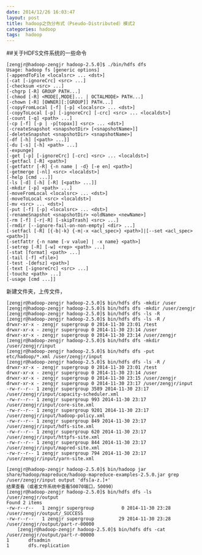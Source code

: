 ```yaml
---
date: 2014/12/26 16:03:47 
layout: post
title: hadoop之伪分布式（Pseudo-Distributed）模式2
categories: hadoop
tags:  hadoop
---
```


##关于HDFS文件系统的一些命令

	[zengjr@hadoop-zengjr hadoop-2.5.0]$ ./bin/hdfs dfs
	Usage: hadoop fs [generic options]
	[-appendToFile <localsrc> ... <dst>]
	[-cat [-ignoreCrc] <src> ...]
	[-checksum <src> ...]
	[-chgrp [-R] GROUP PATH...]
	[-chmod [-R] <MODE[,MODE]... | OCTALMODE> PATH...]
	[-chown [-R] [OWNER][:[GROUP]] PATH...]
	[-copyFromLocal [-f] [-p] <localsrc> ... <dst>]
	[-copyToLocal [-p] [-ignoreCrc] [-crc] <src> ... <localdst>]
	[-count [-q] <path> ...]
	[-cp [-f] [-p | -p[topax]] <src> ... <dst>]
	[-createSnapshot <snapshotDir> [<snapshotName>]]
	[-deleteSnapshot <snapshotDir> <snapshotName>]
	[-df [-h] [<path> ...]]
	[-du [-s] [-h] <path> ...]
	[-expunge]
	[-get [-p] [-ignoreCrc] [-crc] <src> ... <localdst>]
	[-getfacl [-R] <path>]
	[-getfattr [-R] {-n name | -d} [-e en] <path>]
	[-getmerge [-nl] <src> <localdst>]
	[-help [cmd ...]]
	[-ls [-d] [-h] [-R] [<path> ...]]
	[-mkdir [-p] <path> ...]
	[-moveFromLocal <localsrc> ... <dst>]
	[-moveToLocal <src> <localdst>]
	[-mv <src> ... <dst>]
	[-put [-f] [-p] <localsrc> ... <dst>]
	[-renameSnapshot <snapshotDir> <oldName> <newName>]
	[-rm [-f] [-r|-R] [-skipTrash] <src> ...]
	[-rmdir [--ignore-fail-on-non-empty] <dir> ...]
	[-setfacl [-R] [{-b|-k} {-m|-x <acl_spec>} <path>]|[--set <acl_spec> <path>]]
	[-setfattr {-n name [-v value] | -x name} <path>]
	[-setrep [-R] [-w] <rep> <path> ...]
	[-stat [format] <path> ...]
	[-tail [-f] <file>]
	[-test -[defsz] <path>]
	[-text [-ignoreCrc] <src> ...]
	[-touchz <path> ...]
	[-usage [cmd ...]]
新建文件夹，上传文件，

	[zengjr@hadoop-zengjr hadoop-2.5.0]$ bin/hdfs dfs -mkdir /user
	[zengjr@hadoop-zengjr hadoop-2.5.0]$ bin/hdfs dfs -mkdir /user/zengjr
	[zengjr@hadoop-zengjr hadoop-2.5.0]$ bin/hdfs dfs -ls -R
	[zengjr@hadoop-zengjr hadoop-2.5.0]$ bin/hdfs dfs -ls -R /
	drwxr-xr-x - zengjr supergroup 0 2014-11-30 23:01 /test
	drwxr-xr-x - zengjr supergroup 0 2014-11-30 23:14 /user
	drwxr-xr-x - zengjr supergroup 0 2014-11-30 23:14 /user/zengjr
	[zengjr@hadoop-zengjr hadoop-2.5.0]$ bin/hdfs dfs -mkdir /user/zengjr/input
	[zengjr@hadoop-zengjr hadoop-2.5.0]$ bin/hdfs dfs -put etc/hadoop/*.xml /user/zengjr/input
	[zengjr@hadoop-zengjr hadoop-2.5.0]$ bin/hdfs dfs -ls -R /
	drwxr-xr-x - zengjr supergroup 0 2014-11-30 23:01 /test
	drwxr-xr-x - zengjr supergroup 0 2014-11-30 23:14 /user
	drwxr-xr-x - zengjr supergroup 0 2014-11-30 23:15 /user/zengjr
	drwxr-xr-x - zengjr supergroup 0 2014-11-30 23:17 /user/zengjr/input
	-rw-r--r-- 1 zengjr supergroup 3589 2014-11-30 23:17 /user/zengjr/input/capacity-scheduler.xml
	-rw-r--r-- 1 zengjr supergroup 993 2014-11-30 23:17 /user/zengjr/input/core-site.xml
	-rw-r--r-- 1 zengjr supergroup 9201 2014-11-30 23:17 /user/zengjr/input/hadoop-policy.xml
	-rw-r--r-- 1 zengjr supergroup 849 2014-11-30 23:17 /user/zengjr/input/hdfs-site.xml
	-rw-r--r-- 1 zengjr supergroup 620 2014-11-30 23:17 /user/zengjr/input/httpfs-site.xml
	-rw-r--r-- 1 zengjr supergroup 844 2014-11-30 23:17 /user/zengjr/input/mapred-site.xml
	-rw-r--r-- 1 zengjr supergroup 794 2014-11-30 23:17 /user/zengjr/input/yarn-site.xml

	[zengjr@hadoop-zengjr hadoop-2.5.0]$ bin/hadoop jar share/hadoop/mapreduce/hadoop-mapreduce-examples-2.5.0.jar grep /user/zengjr/input output 'dfs[a-z.]+'
	结果查看（或者文件系统中查看50070端口，50090）
	[zengjr@hadoop-zengjr hadoop-2.5.0]$ bin/hdfs dfs -ls /user/zengjr/output
	Found 2 items
	-rw-r--r--   1 zengjr supergroup          0 2014-11-30 23:28 /user/zengjr/output/_SUCCESS
	-rw-r--r--   1 zengjr supergroup         29 2014-11-30 23:28 /user/zengjr/output/part-r-00000
	    [zengjr@hadoop-zengjr hadoop-2.5.0]$ bin/hdfs dfs -cat /user/zengjr/output/part-r-00000
	1       dfsadmin
	1       dfs.replication